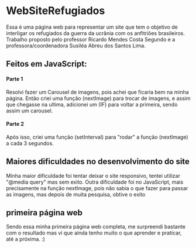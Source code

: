 # WebSiteRefugiados
Essa é uma página web para representar um site que tem o objetivo de interligar os refugiados da guerra da ucrânia
com os anfitriões brasileiros. Trabalho proposto pelo professor Ricardo Mendes Costa Segundo e a professora/coordenadora Susiléa
Abreu dos Santos Lima.
## Feitos em JavaScript:
#### Parte 1
Resolvi fazer um Carousel de imagens, pois achei que ficaria bem na minha página.
Então criei uma função (nextImage) para trocar de imagens, e assim que chegasse na ultima, 
adicionei um (IF) para voltar a primeira, sendo assim um carousel.
#### Parte 2
Após isso, criei uma função (setInterval) para "rodar" a função (nextImage) a cada 3 segundos.

## Maiores dificuldades no desenvolvimento do site
Minha maior dificuldade foi tentar deixar o site responsivo, tentei utilizar "@media query" mas 
sem exito.
Outra dificuldade foi no JavaScript, mais precisamente na função nextImage, pois não sabia o que fazer
para passar as imagens, mas depois de muita pesquisa, obtive o exito

## primeira página web
Sendo essa minha primeira página web completa, me surpreendi bastante com o resultado mas vi que ainda tenho muito o que aprender 
e praticar, até a próxima. :)

